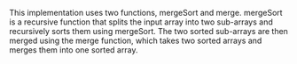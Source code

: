 This implementation uses two functions, mergeSort and merge. mergeSort is a recursive function that splits the input array into two sub-arrays and recursively sorts them using mergeSort. The two sorted sub-arrays are then merged using the merge function, which takes two sorted arrays and merges them into one sorted array.